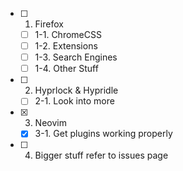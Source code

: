 - [ ] 1. Firefox
	- [ ] 1-1. ChromeCSS
	- [ ] 1-2. Extensions
	- [ ] 1-3. Search Engines
	- [ ] 1-4. Other Stuff
- [ ] 2. Hyprlock & Hypridle
	- [ ] 2-1. Look into more
- [x] 3.  Neovim
	- [x] 3-1. Get plugins working properly
- [ ] 4. Bigger stuff refer to issues page
